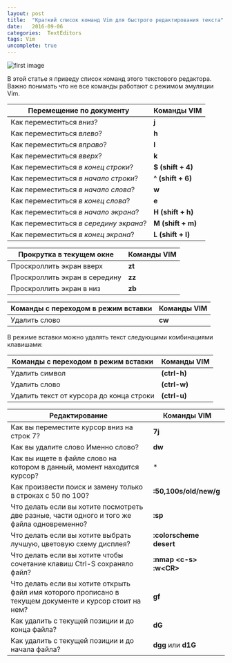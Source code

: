 ```yaml
---
layout: post
title:  "Краткий список команд Vim для быстрого редактирования текста"
date:   2016-09-06
categories:  TextEditors
tags: Vim
uncomplete: true
---
```


![first image](http://zenway.ru/uploads/obzori/vim.png)

В этой статье я приведу список команд этого текстового редактора. 
Важно понимать что не все команды работают с режимом эмуляции Vim. 

| Перемещение по документу               | Команды VIM       |
| -------------------------------------- | ----------------- |
| Как переместиться *вниз*?              | **j**             |
| Как переместиться *влево*?             | **h**             |
| Как переместиться *вправо*?            | **l**             |
| Как переместиться *вверх*?             | **k**             |
| Как переместиться *в конец строки*?    | **$ (shift + 4)** |
| Как переместиться *в начало строки*?   | **^ (shift + 6)** |
| Как переместиться *в начало слова*?    | **w**             |
| Как переместиться *в конец слова*?     | **e**             |
| Как переместиться *в начало экрана*?   | **H (shift + h)** |
| Как переместиться *в середину экрана*? | **M (shift + m)** |
| Как переместиться *в конец экрана*?    | **L (shift + l)** |

| Прокрутка в текущем окне      | Команды VIM |
| ----------------------------- | ----------- |
| Проскроллить экран вверх      | **zt**      |
| Проскроллить экран в середину | **zz**      |
| Проскроллить экран в низ      | **zb**      |

| Команды с переходом в режим вставки | Команды VIM |
| ----------------------------------- | ----------- |
| Удалить слово                       | **cw**      |

В режиме вставки можно удалять текст следующими комбинациями клавишами:

|   Команды с переходом в режим вставки    |    Команды VIM     |
|------------------------------------------|--------------------|
| Удалить символ                           | **<C-h> (ctrl-h)** |
| Удалить слово                            | **<C-w> (ctrl-w)** |
| Удалить текст от курсора до конца строки | **<C-u> (ctrl-u)** |

|                                              Редактирование                                              |        Команды VIM         |
|----------------------------------------------------------------------------------------------------------|----------------------------|
| Как вы переместите курсор вниз на строк 7?                                                               | **7j**                     |
| Как вы удалите слово Именно слово?                                                                       | **dw**                     |
| Как вы ищете в файле слово на котором в данный, момент находится курсор?                                 | *                          |
| Как произвести поиск и замену только в строках с 50 по 100?                                              | **:50,100s/old/new/g**     |
| Что делать если вы хотите посмотреть две разные, части одного и того же файла одновременно?              | **:sp**                    |
| Что делать если вы хотите выбрать лучшую, цветовую схему дисплея?                                        | **:colorscheme desert**    |
| Что делать если вы хотите чтобы сочетание клавиш Ctrl-S сохраняло файл?                                  | **:nmap \<c-s\> :w\<CR\>** |
| Что делать если вы хотите открыть файл имя которого прописано в текущем документе и курсор стоит на нем? | **gf**                     |
| Как удалить с текущей позиции и до конца файла?                                                          | **dG**                     |
| Как удалить с текущей позиции и до начала файла?                                                         | **dgg** или **d1G**        |

